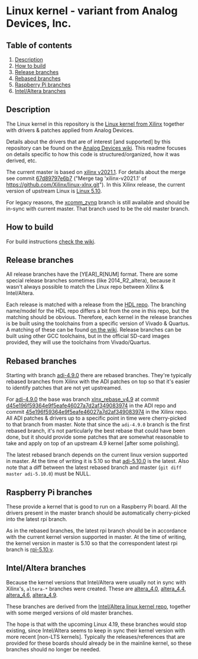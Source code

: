 # Linux kernel - variant from Analog Devices, Inc.

## Table of contents

1. [Description](#description)
2. [How to build](#how-to-build)
3. [Release branches](#release-branches)
4. [Rebased branches](#rebased-branches)
5. [Raspberry Pi branches](#raspberry-pi-branches)
6. [Intel/Altera branches](#intelaltera-branches)

## Description

The Linux kernel in this repository is the [Linux kernel from Xilinx](https://github.com/Xilinx/linux-xlnx) together with drivers & patches applied from Analog Devices.

Details about the drivers that are of interest [and supported] by this repository can be found on the [Analog Devices wiki](https://wiki.analog.com/resources/tools-software/linux-drivers-all). This readme focuses on details specific to how this code is structured/organized, how it was derived, etc.

The current master is based on [xilinx v2021.1](https://github.com/Xilinx/linux-xlnx/tree/xilinx-v2021.1). For details about the merge see commit [67d89797e6b7](https://github.com/analogdevicesinc/linux/commit/67d89797e6b7e313f93f3683f7dd0479895ee9b0) ("Merge tag 'xilinx-v2021.1' of https://github.com/Xilinx/linux-xlnx.git"). In this Xilinx release, the current version of upstream Linux is [Linux 5.10](https://git.kernel.org/pub/scm/linux/kernel/git/stable/linux.git/tag/?h=v5.10).

For legacy reasons, the [xcomm_zynq](https://github.com/analogdevicesinc/linux/tree/xcomm_zynq) branch is still available and should be in-sync with current master. That branch used to be the old master branch.

## How to build

For build instructions [check the wiki](https://wiki.analog.com/resources/tools-software/linux-drivers-all#building_the_adi_linux_kernel).

## Release branches

All release branches have the [YEAR]\_R[NUM] format. There are some special release branches sometimes (like 2014\_R2\_altera), because it wasn't always possible to match the Linux repo between Xilinx & Intel/Altera.

Each release is matched with a release from the [HDL repo](https://github.com/analogdevicesinc/hdl). The branching name/model for the HDL repo differs a bit from the one in this repo, but the matching should be obvious.
Therefore, each kernel in the release branches is be built using the toolchains from a specific version of Vivado & Quartus.
A matching of these can be found [on the wiki](https://wiki.analog.com/resources/fpga/docs/releases).
Release branches can be built using other GCC toolchains, but in the official SD-card images provided, they will use the toolchains from Vivado/Quartus.

## Rebased branches

Starting with branch [adi-4.9.0](https://github.com/analogdevicesinc/linux/tree/adi-4.9.0) there are rebased branches.
They're typically rebased branches from Xilinx with the ADI patches on top so that it's easier to identify patches that are not yet upstreamed.

For [adi-4.9.0](https://github.com/analogdevicesinc/linux/tree/adi-4.9.0) the base was branch [xlnx_rebase_v4.9](https://github.com/Xilinx/linux-xlnx/tree/xlnx_rebase_v4.9) at commit [d45e196f59364e9f5eafe46027a7d2af349083974](https://github.com/analogdevicesinc/linux/commit/d45e196f59364e9f5eafe46027a7d2af349083974) in the ADI repo and commit [45e196f59364e9f5eafe46027a7d2af349083974](https://github.com/Xilinx/linux-xlnx/commit/45e196f59364e9f5eafe46027a7d2af349083974) in the Xilinx repo. All ADI patches & drivers up to a specific point in time were cherry-picked to that branch from master.
Note that since the `adi-4.9.0` branch is the first rebased branch, it's not particularly the best rebase that could have been done, but it should provide some patches that are somewhat reasonable to take and apply on top of an upstream 4.9 kernel [after some polishing].

The latest rebased branch depends on the current linux version supported in master. At the time of writing it is 5.10 so that [adi-5.10.0](https://github.com/analogdevicesinc/linux/tree/adi-5.10.0) is the latest. Also note that a diff between the latest rebased branch and master (`git diff master adi-5.10.0`) must be NULL.

## Raspberry Pi branches

These provide a kernel that is good to run on a Raspberry Pi board. All the drivers present in the master branch should be automatically cherry-picked into the latest rpi branch.

As in the rebased branches, the latest rpi branch should be in accordance with the current kernel version supported in master. At the time of writing, the kernel version in master is 5.10 so that the correspondent latest rpi branch is [rpi-5.10.y](https://github.com/analogdevicesinc/linux/tree/rpi-5.10.y).

## Intel/Altera branches

Because the kernel versions that Intel/Altera were usually not in sync with Xilinx's, `altera-*` branches were created.
These are [altera_4.0](https://github.com/analogdevicesinc/linux/tree/altera_4.0), [altera_4.4](https://github.com/analogdevicesinc/linux/tree/altera_4.4), [altera_4.6](https://github.com/analogdevicesinc/linux/tree/altera_4.6), [altera_4.9](https://github.com/analogdevicesinc/linux/tree/altera_4.9).

These branches are derived from the [Intel/Altera linux kernel repo](https://github.com/altera-opensource/linux-socfpga), together with some merged versions of old master branches.

The hope is that with the upcoming Linux 4.19, these branches would stop existing, since Intel/Altera seems to keep in sync their kernel version with more recent [non-LTS kernels]. Typically the releases/references that are provided for these boards should already be in the mainline kernel, so these branches should no longer be needed.

